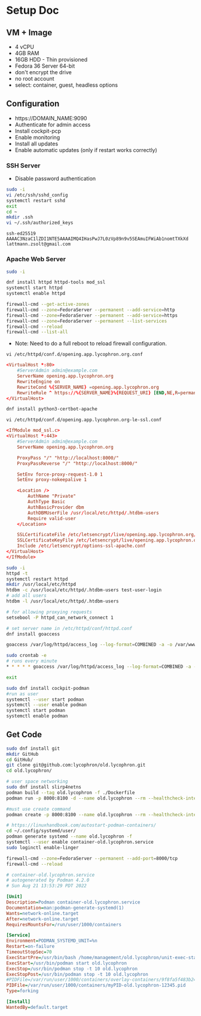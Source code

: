 # Setup Doc

## VM + Image

- 4 vCPU
- 4GB RAM
- 16GB HDD - Thin provisioned
- Fedora 36 Server 64-bit
- don't encrypt the drive
- no root account
- select: container, guest, headless options


## Configuration

- https://DOMAIN_NAME:9090
- Authenticate for admin access
- Install cockpit-pcp
- Enable monitoring
- Install all updates
- Enable automatic updates (only if restart works correctly)

### SSH Server

- Disable password authentication

```bash
sudo -i
vi /etc/ssh/sshd_config
systemctl restart sshd
exit
cd ~
mkdir .ssh
vi ~/.ssh/authorized_keys
```

```
ssh-ed25519 AAAAC3NzaC1lZDI1NTE5AAAAIMQ4IHasPwJ7L0zVp89n9v5SEAmuIFWiAb1nomtTXkXd lattmann.zsolt@gmail.com
```

### Apache Web Server

```bash
sudo -i

dnf install httpd httpd-tools mod_ssl 
systemctl start httpd
systemctl enable httpd

firewall-cmd --get-active-zones
firewall-cmd --zone=FedoraServer --permanent --add-service=http
firewall-cmd --zone=FedoraServer --permanent --add-service=https
firewall-cmd --zone=FedoraServer --permanent --list-services
firewall-cmd --reload
firewall-cmd --list-all
```

- Note: Need to do a full reboot to reload firewall configuration.

`vi /etc/httpd/conf.d/opening.app.lycophron.org.conf`

```conf
<VirtualHost *:80>
    #ServerAdmin admin@example.com
    ServerName opening.app.lycophron.org
    RewriteEngine on
    RewriteCond %{SERVER_NAME} =opening.app.lycophron.org
    RewriteRule ^ https://%{SERVER_NAME}%{REQUEST_URI} [END,NE,R=permanent]
</VirtualHost>
```


```bash
dnf install python3-certbot-apache 
```


`vi /etc/httpd/conf.d/opening.app.lycophron.org-le-ssl.conf`

```conf
<IfModule mod_ssl.c>
<VirtualHost *:443>
    #ServerAdmin admin@example.com
    ServerName opening.app.lycophron.org

    ProxyPass "/" "http://localhost:8000/"
    ProxyPassReverse "/" "http://localhost:8000/"

    SetEnv force-proxy-request-1.0 1
    SetEnv proxy-nokeepalive 1

    <Location />
        AuthName "Private"
        AuthType Basic
        AuthBasicProvider dbm
        AuthDBMUserFile /usr/local/etc/httpd/.htdbm-users
        Require valid-user
    </Location>

    SSLCertificateFile /etc/letsencrypt/live/opening.app.lycophron.org/fullchain.pem
    SSLCertificateKeyFile /etc/letsencrypt/live/opening.app.lycophron.org/privkey.pem
    Include /etc/letsencrypt/options-ssl-apache.conf
</VirtualHost>
</IfModule>
```

```bash
sudo -i
httpd -t
systemctl restart httpd
mkdir /usr/local/etc/httpd
htdbm -c /usr/local/etc/httpd/.htdbm-users test-user-login
# add all users
htdbm -l /usr/local/etc/httpd/.htdbm-users

# for allowing proxying requests
setsebool -P httpd_can_network_connect 1

# set server name in /etc/httpd/conf/httpd.conf
dnf install goaccess

goaccess /var/log/httpd/access_log --log-format=COMBINED -a -o /var/www/html/report.html

sudo crontab -e
# runs every minute
* * * * * goaccess /var/log/httpd/access_log --log-format=COMBINED -a -o /var/www/html/report.html

exit
```


```bash
sudo dnf install cockpit-podman
#run as user
systemctl --user start podman
systemctl --user enable podman
systemctl start podman
systemctl enable podman

```

## Get Code

```bash
sudo dnf install git
mkdir GitHub
cd GitHub/
git clone git@github.com:lycophron/old.lycophron.git
cd old.lycophron/

# user space networking
sudo dnf install slirp4netns
podman build --tag old.lycophron -f ./Dockerfile
podman run -p 8000:8100 -d --name old.lycophron --rm --healthcheck-interval 1m --healthcheck-timeout 30s --healthcheck-start-period 0s --healthcheck-retries 3 --healthcheck-command "CMD-SHELL curl http://localhost:8100  || exit 1" old.lycophron

#must use create command
podman create -p 8000:8100 --name old.lycophron --rm --healthcheck-interval 1m --healthcheck-timeout 30s --healthcheck-start-period 0s --healthcheck-retries 3 --healthcheck-command "CMD-SHELL curl http://localhost:8100  || exit 1" old.lycophron

# https://linuxhandbook.com/autostart-podman-containers/
cd ~/.config/systemd/user/
podman generate systemd --name old.lycophron -f
systemctl --user enable container-old.lycophron.service
sudo loginctl enable-linger

firewall-cmd --zone=FedoraServer --permanent --add-port=8000/tcp
firewall-cmd --reload
```

```ini
# container-old.lycophron.service
# autogenerated by Podman 4.2.0
# Sun Aug 21 13:53:29 PDT 2022

[Unit]
Description=Podman container-old.lycophron.service
Documentation=man:podman-generate-systemd(1)
Wants=network-online.target
After=network-online.target
RequiresMountsFor=/run/user/1000/containers

[Service]
Environment=PODMAN_SYSTEMD_UNIT=%n
Restart=on-failure
TimeoutStopSec=70
ExecStartPre=/usr/bin/bash /home/management/old.lycophron/unit-exec-start-pre.sh
ExecStart=/usr/bin/podman start old.lycophron
ExecStop=/usr/bin/podman stop -t 10 old.lycophron
ExecStopPost=/usr/bin/podman stop -t 10 old.lycophron
#PIDFile=/var/run/user/1000/containers/overlay-containers/9f8fa5f483b2430f572d17485bfb66eb6a931a69064ec1c1534f515076221258/userdata/conmon.pid
PIDFile=/var/run/user/1000/containers/myPID-old.lycophron-12345.pid
Type=forking

[Install]
WantedBy=default.target
```

